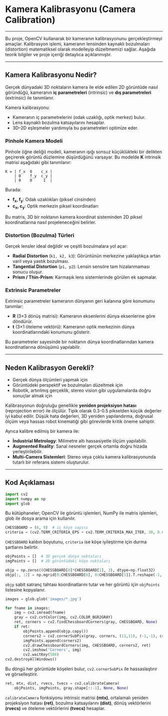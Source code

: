 #  Kamera Kalibrasyonu (Camera Calibration)
---
Bu proje, OpenCV kullanarak bir kameranın kalibrasyonunu gerçekleştirmeyi amaçlar. Kalibrasyon işlemi, kameranın lensinden kaynaklı bozulmaları (distortion) matematiksel olarak modelleyip düzeltmemizi sağlar. Aşağıda teorik bilgiler ve proje içeriği detaylıca açıklanmıştır.

---

##  Kamera Kalibrasyonu Nedir?

Gerçek dünyadaki 3D noktaların kamera ile elde edilen 2D görüntüde nasıl göründüğü, kameranın **iç parametreleri** (intrinsic) ve **dış parametreleri** (extrinsic) ile tanımlanır.

Kamera kalibrasyonu:
- Kameranın iç parametrelerini (odak uzaklığı, optik merkez) bulur.
- Lens kaynaklı bozulma katsayılarını hesaplar.
- 3D–2D eşleşmeler yardımıyla bu parametreleri optimize eder.

### Pinhole Kamera Modeli
Pinhole (iğne deliği) modeli, kameranın ışığı sonsuz küçüklükteki bir delikten geçirerek görüntü düzlemine düşürdüğünü varsayar. Bu modelde **K** intrinsik matrisi aşağıdaki gibi tanımlanır:

```
K = | f_x  0    c_x |
    | 0    f_y  c_y |
    | 0    0     1  |
```

Burada:
* **f<sub>x</sub>, f<sub>y</sub>**: Odak uzaklıkları (piksel cinsinden)
* **c<sub>x</sub>, c<sub>y</sub>**: Optik merkezin piksel koordinatları

Bu matris, 3D bir noktanın kamera koordinat sisteminden 2D piksel koordinatlarına nasıl projeleneceğini belirler.

### Distortion (Bozulma) Türleri
Gerçek lensler ideal değildir ve çeşitli bozulmalara yol açar:
* **Radial Distortion** (`k1, k2, k3`): Görüntünün merkezine yaklaştıkça artan varil veya yastık bozulması.
* **Tangential Distortion** (`p1, p2`): Lensin sensöre tam hizalanmaması sonucu oluşur.
* **Prism / Thin-Prism**: Karmaşık lens sistemlerinde görülen ek sapmalar.

### Extrinsic Parametreler
Extrinsic parametreler kameranın dünyanın geri kalanına göre konumunu tanımlar:
* **R** (3×3 dönüş matrisi): Kameranın eksenlerini dünya eksenlerine göre döndürür.
* **t** (3×1 öteleme vektörü): Kameranın optik merkezinin dünya koordinatlarındaki konumunu gösterir.

Bu parametreler sayesinde bir noktanın dünya koordinatlarından kamera koordinatlarına dönüşümü yapılabilir.

---

##  Neden Kalibrasyon Gerekli?

-  Gerçek dünya ölçümleri yapmak için
-  Görüntüdeki perspektif ve bozulmaları düzeltmek için
-  Robotik, artırılmış gerçeklik, stereo vision gibi uygulamalarda doğru sonuçlar almak için

Kalibrasyonun doğruluğu genellikle **yeniden projeksiyon hatası** (reprojection error) ile ölçülür. Tipik olarak 0.3-0.5 pikselden küçük değerler iyi kabul edilir. Düşük hata değerleri, 3D yeniden yapılandırma, doğrusal ölçüm veya hassas robot kinematiği gibi görevlerde kritik öneme sahiptir.

Ayrıca kalibre edilmiş bir kamera ile:
* **İndustrial Metrology**: Milimetre altı hassasiyetle ölçüm yapılabilir.
* **Augmented Reality**: Sanal nesneler gerçek ortamla doğru hizada yerleştirilebilir.
* **Multi-Camera Sistemleri**: Stereo veya çoklu kamera kalibrasyonunda tutarlı bir referans sistemi oluşturulur.

---


##  Kod Açıklaması

```python
import cv2
import numpy as np
import glob
```
Bu kütüphaneler; OpenCV ile görüntü işlemleri, NumPy ile matris işlemleri, glob ile dosya arama için kullanılır.

```python
CHESSBOARD = (6, 9)  # iç köşe sayısı
criteria = (cv2.TERM_CRITERIA_EPS + cv2.TERM_CRITERIA_MAX_ITER, 30, 0.001)
```
`CHESSBOARD` kalıbın boyutunu, `criteria` ise köşe iyileştirme için durma şartlarını belirtir.

```python
objPoints = []  # 3D gerçek dünya noktaları
imgPoints = []  # 2D görüntüdeki köşe noktaları

objp = np.zeros((CHESSBOARD[0]*CHESSBOARD[1], 3), dtype=np.float32)
objp[:, :2] = np.mgrid[0:CHESSBOARD[0], 0:CHESSBOARD[1]].T.reshape(-1, 2)
```
`objp` sabit satranç tahtası koordinatlarını tutar ve her görüntü için `objPoints` listesine kopyalanır.

```python
images = glob.glob('images/*.jpg')

for fname in images:
    img = cv2.imread(fname)
    gray = cv2.cvtColor(img, cv2.COLOR_BGR2GRAY)
    ret, corners = cv2.findChessboardCorners(gray, CHESSBOARD, None)
    if ret:
        objPoints.append(objp.copy())
        corners2 = cv2.cornerSubPix(gray, corners, (11,11), (-1,-1), criteria)
        imgPoints.append(corners2)
        cv2.drawChessboardCorners(img, CHESSBOARD, corners2, ret)
        cv2.imshow('Corners', img)
        cv2.waitKey(500)
cv2.destroyAllWindows()
```
Bu döngü her görüntüde köşeleri bulur, `cv2.cornerSubPix` ile hassaslaştırır ve görselleştirir.

```python
ret, mtx, dist, rvecs, tvecs = cv2.calibrateCamera(
    objPoints, imgPoints, gray.shape[::-1], None, None)
```
`calibrateCamera` fonksiyonu intrinsic matrisi **(mtx)**, ortalamalı yeniden projeksiyon hatası **(ret)**, bozulma katsayılarını **(dist)**, dönüş vektörlerini **(rvecs)** ve öteleme vektörlerini **(tvecs)** hesaplar. 




